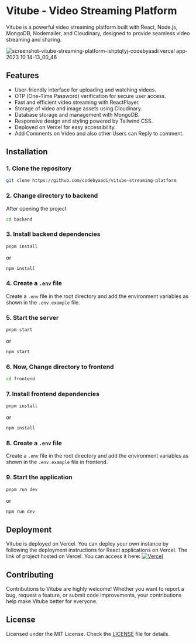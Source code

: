 # Vitube - Video Streaming Platform

Vitube is a powerful video streaming platform built with React, Node.js, MongoDB, Nodemailer, and Cloudinary, designed to provide seamless video streaming and sharing.

![screenshot-vitube-streaming-platform-ishptqtyj-codebyaadi vercel app-2023 10 14-13_00_46](https://github.com/codebyaadi/vitube-streaming-platform/assets/100792725/dd7c9829-5e47-421e-b998-8469419a5751)


## Features

- User-friendly interface for uploading and watching videos.
- OTP (One-Time Password) verification for secure user access.
- Fast and efficient video streaming with ReactPlayer.
- Storage of video and image assets using Cloudinary.
- Database storage and management with MongoDB.
- Responsive design and styling powered by Tailwind CSS.
- Deployed on Vercel for easy accessibility.
- Add Comments on Video and also other Users can Reply to comment.

## Installation

### 1. Clone the repository

```bash
git clone https://github.com/codebyaadi/vitube-streaming-platform
```

### 2. Change directory to **backend**
After opening the project

```bash
cd backend
```

### 3. Install backend dependencies

```bash
pnpm install
```
or
```bash
npm install
```

### 4. Create a `.env` file

Create a `.env` file in the root directory and add the environment variables as shown in the `.env.example` file.

### 5. Start the server

```bash
pnpm start
```
or
```bash
npm start
```

### 6. Now, Change directory to **frontend**

```bash
cd frontend
```
### 7. Install **frontend** dependencies
```bash
pnpm install
```
or
```bash
npm install
```

### 8. Create a `.env` file

Create a `.env` file in the root directory and add the environment variables as shown in the `.env.example` file in frontend.

### 9. Start the application
```bash
pnpm run dev
```
or
```bash
npm run dev
```

## Deployment

Vitube is deployed on Vercel. You can deploy your own instance by following the deployment instructions for React applications on Vercel.
The link of project hosted on Vercel. You can access it here: [![Vercel](https://img.shields.io/badge/vercel-%23000000.svg?style=for-the-badge&logo=vercel&logoColor=white)](https://vitube-streaming-platform.vercel.app/)

## Contributing

Contributions to Vitube are highly welcome! Whether you want to report a bug, request a feature, or submit code improvements, your contributions help make Vitube better for everyone.

## License

Licensed under the MIT License. Check the [LICENSE](./LICENSE) file for details.
